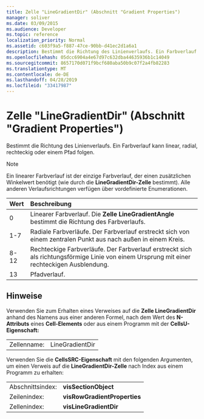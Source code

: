 ```yaml
---
title: Zelle "LineGradientDir" (Abschnitt "Gradient Properties")
manager: soliver
ms.date: 03/09/2015
ms.audience: Developer
ms.topic: reference
localization_priority: Normal
ms.assetid: c603f9a5-f887-47ce-90bb-d41ec2d1a6a1
description: Bestimmt die Richtung des Linienverlaufs. Ein Farbverlauf kann linear, radial, rechteckig oder einem Pfad folgen.
ms.openlocfilehash: 05dcc6904a4e67d97c632dba44635936b1c14049
ms.sourcegitcommit: 8657170d071f9bcf680aba50b9c07f2a4fb82283
ms.translationtype: MT
ms.contentlocale: de-DE
ms.lasthandoff: 04/28/2019
ms.locfileid: "33417987"
---
```

# <a name="linegradientdir-cell-gradient-properties-section"></a>Zelle "LineGradientDir" (Abschnitt "Gradient Properties")

Bestimmt die Richtung des Linienverlaufs. Ein Farbverlauf kann linear, radial, rechteckig oder einem Pfad folgen. 
  
> [!NOTE]
> Ein linearer Farbverlauf ist der einzige Farbverlauf, der einen zusätzlichen Winkelwert benötigt (wie durch die **LineGradientDir-Zelle** bestimmt). Alle anderen Verlaufsrichtungen verfügen über vordefinierte Enumerationen. 
  
|**Wert**|**Beschreibung**|
|:-----|:-----|
|0  <br/> |Linearer Farbverlauf. Die **Zelle LineGradientAngle** bestimmt die Richtung des Farbverlaufs.  <br/> |
|1-7  <br/> |Radiale Farbverläufe. Der Farbverlauf erstreckt sich von einem zentralen Punkt aus nach außen in einem Kreis.  <br/> |
|8-12  <br/> |Rechteckige Farbverläufe. Der Farbverlauf erstreckt sich als richtungsförmige Linie von einem Ursprung mit einer rechteckigen Ausblendung.  <br/> |
|13  <br/> |Pfadverlauf.  <br/> |
   
## <a name="remarks"></a>Hinweise

Verwenden Sie zum Erhalten eines Verweises auf die **Zelle LineGradientDir** anhand des Namens aus einer anderen Formel, nach dem Wert des **N-Attributs** eines **Cell-Elements** oder aus einem Programm mit der **CellsU-Eigenschaft:** 
  
|||
|:-----|:-----|
| Zellenname:  <br/> | LineGradientDir  <br/> |
   
Verwenden Sie die **CellsSRC-Eigenschaft** mit den folgenden Argumenten, um einen Verweis auf die **LineGradientDir-Zelle** nach Index aus einem Programm zu erhalten: 
  
|||
|:-----|:-----|
| Abschnittsindex:  <br/> |**visSectionObject** <br/> |
| Zeilenindex:  <br/> |**visRowGradientProperties** <br/> |
| Zellenindex:  <br/> |**visLineGradientDir** <br/> |
   

